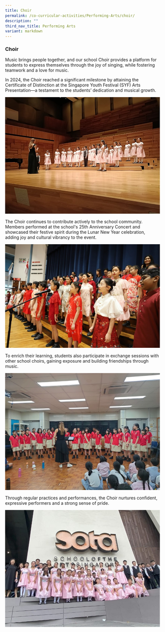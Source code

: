 ```yaml
---
title: Choir
permalink: /co-curricular-activities/Performing-Arts/choir/
description: ""
third_nav_title: Performing Arts
variant: markdown
---
```

### Choir

Music brings people together, and our school Choir provides a platform for students to express themselves through the joy of singing, while fostering teamwork and a love for music. 

In 2024, the Choir reached a significant milestone by attaining the Certificate of Distinction at the Singapore Youth Festival (SYF) Arts Presentation—a testament to the students’ dedication and musical growth. 

![](/images/2025/Choir_1.jpg)

The Choir continues to contribute actively to the school community. Members performed at the school's 25th Anniversary Concert and showcased their festive spirit during the Lunar New Year celebration, adding joy and cultural vibrancy to the event. 

![](/images/2025/Choir_3.jpg)

To enrich their learning, students also participate in exchange sessions with other school choirs, gaining exposure and building friendships through music. 

![](/images/2025/Choir_4.jpg)

Through regular practices and performances, the Choir nurtures confident, expressive performers and a strong sense of pride.

![](/images/2025/Choir_2.jpg)

